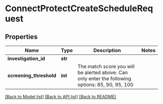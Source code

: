 # ConnectProtectCreateScheduleRequest

## Properties
Name | Type | Description | Notes
------------ | ------------- | ------------- | -------------
**investigation_id** | **str** |  | 
**screening_threshold** | **int** | The match score you will be alerted above. Can only enter the following options: 85, 90, 95, 100 | 

[[Back to Model list]](../README.md#documentation-for-models) [[Back to API list]](../README.md#documentation-for-api-endpoints) [[Back to README]](../README.md)

